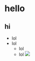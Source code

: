 # hello
## hi
+ lol
+ lol
  + lol
  + lol
![](https://yandex.ru/images/touch/search?source=collections&text=высшая%20школа%20экономики&img_url=https%3A%2F%2Fs0.rbk.ru%2Fv6_top_pics%2Fmedia%2Fimg%2F0%2F76%2F754598824472760.jpeg&pos=7&rpt=simage)
